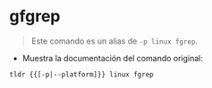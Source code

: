 # gfgrep

> Este comando es un alias de `-p linux fgrep`.

- Muestra la documentación del comando original:

`tldr {{[-p|--platform]}} linux fgrep`
